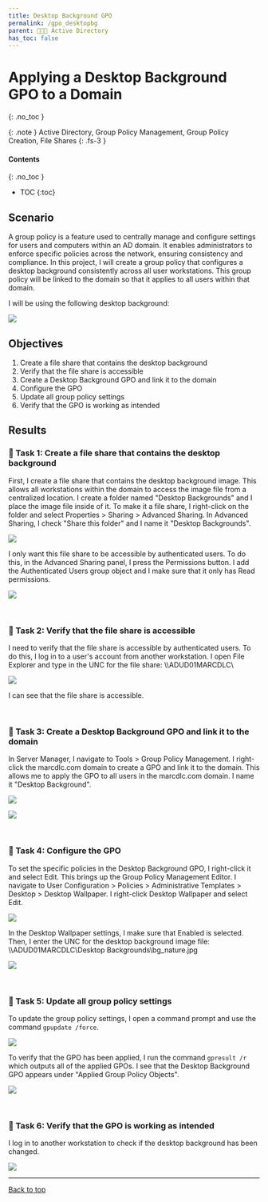 ```yaml
---
title: Desktop Background GPO
permalink: /gpo_desktopbg
parent: 👩‍👧‍👦 Active Directory
has_toc: false
---
```

# Applying a Desktop Background GPO to a Domain
{: .no_toc }

{: .note }
Active Directory, Group Policy Management, Group Policy Creation, File Shares
{: .fs-3 }

#### Contents
{: .no_toc }
- TOC
{:toc}

## Scenario
A group policy is a feature used to centrally manage and configure settings for users and computers within an AD domain. It enables administrators to enforce specific policies across the network, ensuring consistency and compliance. In this project, I will create a group policy that configures a desktop background consistently across all user workstations. This group policy will be linked to the domain so that it applies to all users within that domain.

I will be using the following desktop background:

![](/assets/images/activedirectory/gpo_desktopbg/desktopbg_sm.png)

## Objectives

1. Create a file share that contains the desktop background
2. Verify that the file share is accessible
3. Create a Desktop Background GPO and link it to the domain
4. Configure the GPO
5. Update all group policy settings
6. Verify that the GPO is working as intended

## Results
### 📄 Task 1: Create a file share that contains the desktop background

First, I create a file share that contains the desktop background image. This allows all workstations within the domain to access the image file from a centralized location. I create a folder named "Desktop Backgrounds" and I place the image file inside of it. To make it a file share, I right-click on the folder and select Properties > Sharing > Advanced Sharing. In Advanced Sharing, I check "Share this folder" and I name it "Desktop Backgrounds".

![](/assets/images/activedirectory/gpo_desktopbg/step1.png)

I only want this file share to be accessible by authenticated users. To do this, in the Advanced Sharing panel, I press the Permissions button. I add the Authenticated Users group object and I make sure that it only has Read permissions. 

![](/assets/images/activedirectory/gpo_desktopbg/step2.png)


<br>

### 📄 Task 2: Verify that the file share is accessible

I need to verify that the file share is accessible by authenticated users. To do this, I log in to a user's account from another workstation. I open File Explorer and type in the UNC for the file share: \\\\ADUD01MARCDLC\

![](/assets/images/activedirectory/gpo_desktopbg/step3.png)

I can see that the file share is accessible. 


<br>

### 📄 Task 3: Create a Desktop Background GPO and link it to the domain

In Server Manager, I navigate to Tools > Group Policy Management. I right-click the marcdlc.com domain to create a GPO and link it to the domain. This allows me to apply the GPO to all users in the marcdlc.com domain. I name it "Desktop Background".

![](/assets/images/activedirectory/gpo_desktopbg/step4.png)  

![](/assets/images/activedirectory/gpo_desktopbg/step5.png)


<br>

### 📄 Task 4: Configure the GPO

To set the specific policies in the Desktop Background GPO, I right-click it and select Edit. This brings up the Group Policy Management Editor. I navigate to User Configuration > Policies > Administrative Templates > Desktop > Desktop Wallpaper. I right-click Desktop Wallpaper and select Edit. 

![](/assets/images/activedirectory/gpo_desktopbg/step6.png)

In the Desktop Wallpaper settings, I make sure that Enabled is selected. Then, I enter the UNC for the desktop background image file: \\\\ADUD01MARCDLC\Desktop Backgrounds\bg_nature.jpg

![](/assets/images/activedirectory/gpo_desktopbg/step7.png)


<br>

### 📄 Task 5: Update all group policy settings

To update the group policy settings, I open a command prompt and use the command ``gpupdate /force``.

![](/assets/images/activedirectory/gpo_desktopbg/step8.png)

To verify that the GPO has been applied, I run the command ``gpresult /r`` which outputs all of the applied GPOs. I see that the Desktop Background GPO appears under "Applied Group Policy Objects".

![](/assets/images/activedirectory/gpo_desktopbg/step9.png)


<br>

### 📄 Task 6: Verify that the GPO is working as intended

I log in to another workstation to check if the desktop background has been changed.

![](/assets/images/activedirectory/gpo_desktopbg/step10.png)


---

<a href="#top" id="back-to-top">Back to top</a>